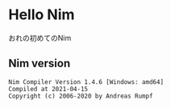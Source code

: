 # Hello Nim

おれの初めてのNim

## Nim version

```
Nim Compiler Version 1.4.6 [Windows: amd64]
Compiled at 2021-04-15
Copyright (c) 2006-2020 by Andreas Rumpf
```
